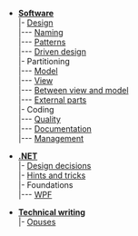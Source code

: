 - [__Software__](readme+/dev/)\
|- [Design](readme+/dev/design/)\
|--- [Naming](readme+/dev/design/readme+/code-naming.md)\
|--- [Patterns](readme+/dev/design/readme+/code-patterns.md)\
|--- [Driven design](readme+/dev/design/readme+/tdd-ddd.md)\
|- Partitioning\
|--- [Model](readme+/dev/software-parts/app-model.md)\
|--- [View](readme+/dev/software-parts/app-view.md)\
|--- [Between view and model](readme+/dev/software-parts/app-view_model.md)\
|--- [External parts](readme+/dev/software-parts/ext_parts.md)\
|- Coding\
|--- [Quality](readme+/dev/praxis/code-quality.md)\
|--- [Documentation](readme+/dev/praxis/code-docu.md)\
|--- [Management](readme+/dev/praxis/code-mngmnt.md) 

- [__.NET__](readme+/dev/.net)\
|- [Design decisions](readme+/dev/.net/readme+/design)\
|- [Hints and tricks](readme+/dev/.net/readme+/cs-hints.md)\
|- Foundations\
|--- [WPF](readme+/dev/.net/wpf/)

- [__Technical writing__](readme+/pencraft)\
|- [Opuses](readme+/pencraft/readme+/opuses/)

